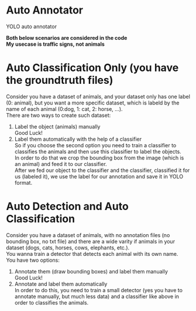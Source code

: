 # Auto Annotator
YOLO auto annotator  
  
**Both below scenarios are considered in the code**  
**My usecase is traffic signs, not animals**


# Auto Classification Only (you have the groundtruth files)
Consider you have a dataset of animals, and your dataset only has one label (0: animal), but you want a more specific dataset, which is labeld by the name of each animal (0:dog, 1: cat, 2: horse, ...).  
There are two ways to create such dataset:  
1. Label the object (animals) manually  
Good Luck!
3. Label them automatically with the help of a classifier  
So if you choose the second option you need to train a classifier to classifies the animals and then use this classifier to label the objects.  
In order to do that we crop the bounding box from the image (which is an animal) and feed it to our classifier.  
After we fed our object to the classifier and the classifier, classified it for us (labeled it), we use the label for our annotation and save it in YOLO format.
  
# Auto Detection and Auto Classification
Consider you have a dataset of animals, with no annotation files (no bounding box, no txt file) and there are a wide varity if animals in your dataset (dogs, cats, horses, cows, elephants, etc.).  
You wanna train a detector that detects each animal with its own name.  
You have two options:
1. Annotate them (draw bounding boxes) and label them manually  
Good Luck!
2. Annotate and label them automatically  
In order to do this, you need to train a small detector (yes you have to annotate manually, but much less data) and a classifier like above in order to classifies the animals.
